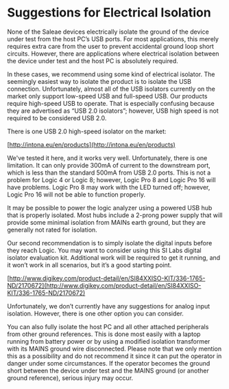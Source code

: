 # Suggestions for Electrical Isolation

None of the Saleae devices electrically isolate the ground of the device under test from the host PC’s USB ports. For most applications, this merely requires extra care from the user to prevent accidental ground loop short circuits. However, there are applications where electrical isolation between the device under test and the host PC is absolutely required.

In these cases, we recommend using some kind of electrical isolator. The seemingly easiest way to isolate the product is to isolate the USB connection. Unfortunately, almost all of the USB isolators currently on the market only support low-speed USB and full-speed USB. Our products require high-speed USB to operate. That is especially confusing because they are advertised as “USB 2.0 isolators”; however, USB high speed is not required to be considered USB 2.0.

There is one USB 2.0 high-speed isolator on the market:

[http://intona.eu/en/products](http://intona.eu/en/products)

We've tested it here, and it works very well. Unfortunately, there is one limitation. It can only provide 300mA of current to the downstream port, which is less than the standard 500mA from USB 2.0 ports. This is not a problem for Logic 4 or Logic 8; however, Logic Pro 8 and Logic Pro 16 will have problems. Logic Pro 8 may work with the LED turned off; however, Logic Pro 16 will not be able to function properly.

It may be possible to power the logic analyzer using a powered USB hub that is properly isolated. Most hubs include a 2-prong power supply that will provide some minimal isolation from MAINs earth ground, but they are generally not rated for isolation.

Our second recommendation is to simply isolate the digital inputs before they reach Logic. You may want to consider using this SI Labs digital isolator evaluation kit. Additional work will be required to get it running, and it won’t work in all scenarios, but it’s a good starting point.

[http://www.digikey.com/product-detail/en/SI84XXISO-KIT/336-1765-ND/2170672](http://www.digikey.com/product-detail/en/SI84XXISO-KIT/336-1765-ND/2170672)

Unfortunately, we don’t currently have any suggestions for analog input isolation. However, there is one other option you can consider.

You can also fully isolate the host PC and all other attached peripherals from other ground references. This is done most easily with a laptop running from battery power or by using a modified isolation transformer with its MAINS ground wire disconnected. Please note that we only mention this as a possibility and do not recommend it since it can put the operator in danger under some circumstances. If the operator becomes the ground short between the device under test and the MAINS ground \(or another ground reference\), serious injury may occur.


